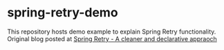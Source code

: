 # spring-retry-demo
This repository hosts demo example to explain Spring Retry functionality. Original blog posted at [Spring Retry - A cleaner and declarative appraoch](https://virendraoswal.com/spring-retry-cleaner-and-declarative-approach)
